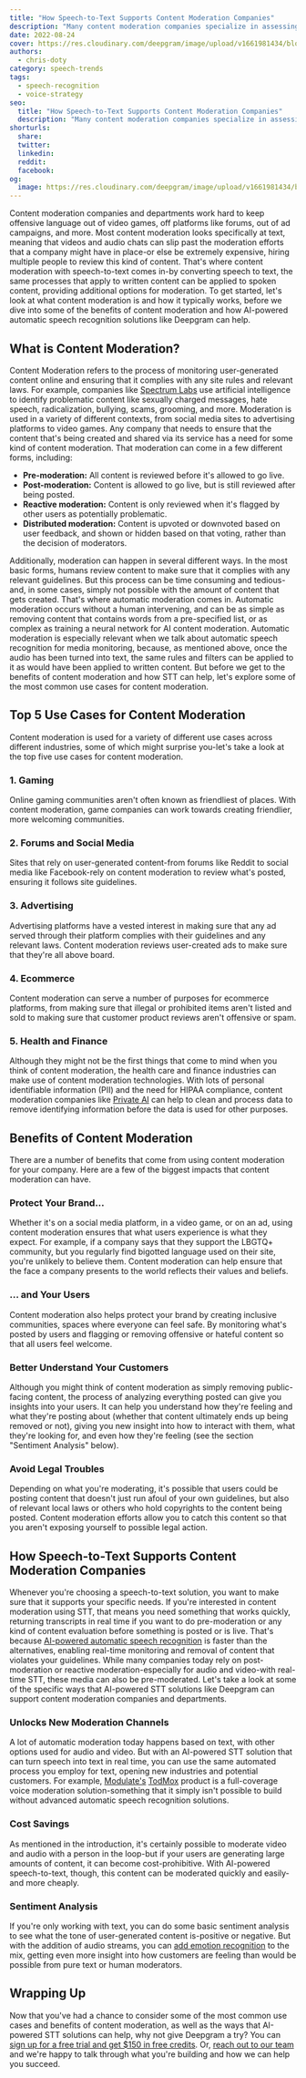```yaml
---
title: "How Speech-to-Text Supports Content Moderation Companies"
description: "Many content moderation companies specialize in assessing text—but with automatic speech recognition, they can also look at audio and video."
date: 2022-08-24
cover: https://res.cloudinary.com/deepgram/image/upload/v1661981434/blog/speech-to-text-content-moderation-companies/how-ASR-supports-content-moderation-companies-thum.png
authors:
  - chris-doty
category: speech-trends
tags:
  - speech-recognition
  - voice-strategy
seo:
  title: "How Speech-to-Text Supports Content Moderation Companies"
  description: "Many content moderation companies specialize in assessing text—but with automatic speech recognition, they can also look at audio and video."
shorturls:
  share: 
  twitter: 
  linkedin: 
  reddit: 
  facebook: 
og:
  image: https://res.cloudinary.com/deepgram/image/upload/v1661981434/blog/speech-to-text-content-moderation-companies/how-ASR-supports-content-moderation-companies-thum.png
---
```


Content moderation companies and departments work hard to keep offensive language out of video games, off platforms like forums, out of ad campaigns, and more. Most content moderation looks specifically at text, meaning that videos and audio chats can slip past the moderation efforts that a company might have in place-or else be extremely expensive, hiring multiple people to review this kind of content. That's where content moderation with speech-to-text comes in-by converting speech to text, the same processes that apply to written content can be applied to spoken content, providing additional options for moderation. To get started, let's look at what content moderation is and how it typically works, before we dive into some of the benefits of content moderation and how AI-powered automatic speech recognition solutions like Deepgram can help.

## What is Content Moderation?

Content Moderation refers to the process of monitoring user-generated content online and ensuring that it complies with any site rules and relevant laws. For example, companies like [Spectrum Labs](https://www.spectrumlabsai.com/) use artificial intelligence to identify problematic content like sexually charged messages, hate speech, radicalization, bullying, scams, grooming, and more. Moderation is used in a variety of different contexts, from social media sites to advertising platforms to video games. Any company that needs to ensure that the content that's being created and shared via its service has a need for some kind of content moderation. That moderation can come in a few different forms, including:

*   **Pre-moderation:** All content is reviewed before it's allowed to go live.
*   **Post-moderation:** Content is allowed to go live, but is still reviewed after being posted.
*   **Reactive moderation:** Content is only reviewed when it's flagged by other users as potentially problematic.
*   **Distributed moderation:** Content is upvoted or downvoted based on user feedback, and shown or hidden based on that voting, rather than the decision of moderators.

Additionally, moderation can happen in several different ways. In the most basic forms, humans review content to make sure that it complies with any relevant guidelines. But this process can be time consuming and tedious-and, in some cases, simply not possible with the amount of content that gets created. That's where automatic moderation comes in. Automatic moderation occurs without a human intervening, and can be as simple as removing content that contains words from a pre-specified list, or as complex as training a neural network for AI content moderation. Automatic moderation is especially relevant when we talk about automatic speech recognition for media monitoring, because, as mentioned above, once the audio has been turned into text, the same rules and filters can be applied to it as would have been applied to written content. But before we get to the benefits of content moderation and how STT can help, let's explore some of the most common use cases for content moderation.

## Top 5 Use Cases for Content Moderation

Content moderation is used for a variety of different use cases across different industries, some of which might surprise you-let's take a look at the top five use cases for content moderation.

### 1\. Gaming

Online gaming communities aren't often known as friendliest of places. With content moderation, game companies can work towards creating friendlier, more welcoming communities.

### 2\. Forums and Social Media

Sites that rely on user-generated content-from forums like Reddit to social media like Facebook-rely on content moderation to review what's posted, ensuring it follows site guidelines.

### 3\. Advertising

Advertising platforms have a vested interest in making sure that any ad served through their platform complies with their guidelines and any relevant laws. Content moderation reviews user-created ads to make sure that they're all above board.

### 4\. Ecommerce

Content moderation can serve a number of purposes for ecommerce platforms, from making sure that illegal or prohibited items aren't listed and sold to making sure that customer product reviews aren't offensive or spam.

### 5\. Health and Finance

Although they might not be the first things that come to mind when you think of content moderation, the health care and finance industries can make use of content moderation technologies. With lots of personal identifiable information (PII) and the need for HIPAA compliance, content moderation companies like [Private AI](https://www.private-ai.com/) can help to clean and process data to remove identifying information before the data is used for other purposes.

<whitepaperpromo whitepaper="latest"></whitepaperpromo>



## Benefits of Content Moderation

There are a number of benefits that come from using content moderation for your company. Here are a few of the biggest impacts that content moderation can have.

### Protect Your Brand...

Whether it's on a social media platform, in a video game, or on an ad, using content moderation ensures that what users experience is what they expect. For example, if a company says that they support the LBGTQ+ community, but you regularly find bigotted language used on their site, you're unlikely to believe them. Content moderation can help ensure that the face a company presents to the world reflects their values and beliefs.

### ... and Your Users

Content moderation also helps protect your brand by creating inclusive communities, spaces where everyone can feel safe. By monitoring what's posted by users and flagging or removing offensive or hateful content so that all users feel welcome.

### Better Understand Your Customers

Although you might think of content moderation as simply removing public-facing content, the process of analyzing everything posted can give you insights into your users. It can help you understand how they're feeling and what they're posting about (whether that content ultimately ends up being removed or not), giving you new insight into how to interact with them, what they're looking for, and even how they're feeling (see the section "Sentiment Analysis" below).

### Avoid Legal Troubles

Depending on what you're moderating, it's possible that users could be posting content that doesn't just run afoul of your own guidelines, but also of relevant local laws or others who hold copyrights to the content being posted. Content moderation efforts allow you to catch this content so that you aren't exposing yourself to possible legal action.

## How Speech-to-Text Supports Content Moderation Companies

Whenever you're choosing a speech-to-text solution, you want to make sure that it supports your specific needs. If you're interested in content moderation using STT, that means you need something that works quickly, returning transcripts in real time if you want to do pre-moderation or any kind of content evaluation before something is posted or is live. That's because [AI-powered automatic speech recognition](https://blog.deepgram.com/deep-learning-speech-recognition/) is faster than the alternatives, enabling real-time monitoring and removal of content that violates your guidelines. While many companies today rely on post-moderation or reactive moderation-especially for audio and video-with real-time STT, these media can also be pre-moderated. Let's take a look at some of the specific ways that AI-powered STT solutions like Deepgram can support content moderation companies and departments.

### Unlocks New Moderation Channels

A lot of automatic moderation today happens based on text, with other options used for audio and video. But with an AI-powered STT solution that can turn speech into text in real time, you can use the same automated process you employ for text, opening new industries and potential customers. For example, [Modulate's](https://www.modulate.ai/) [TodMox](https://www.modulate.ai/tox-mod) product is a full-coverage voice moderation solution-something that it simply isn't possible to build without advanced automatic speech recognition solutions.

### Cost Savings

As mentioned in the introduction, it's certainly possible to moderate video and audio with a person in the loop-but if your users are generating large amounts of content, it can become cost-prohibitive. With AI-powered speech-to-text, though, this content can be moderated quickly and easily-and more cheaply.

### Sentiment Analysis

If you're only working with text, you can do some basic sentiment analysis to see what the tone of user-generated content is-positive or negative. But with the addition of audio streams, you can [add emotion recognition](https://blog.deepgram.com/sentiment-analysis-emotion-regulation-difference/) to the mix, getting even more insight into how customers are feeling than would be possible from pure text or human moderators.

## Wrapping Up

Now that you've had a chance to consider some of the most common use cases and benefits of content moderation, as well as the ways that AI-powered STT solutions can help, why not give Deepgram a try? You can [sign up for a free trial and get $150 in free credits](https://console.deepgram.com/signup). Or, [reach out to our team](https://deepgram.com/contact-us/) and we're happy to talk through what you're building and how we can help you succeed.
